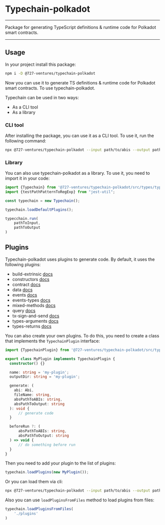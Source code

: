 # Typechain-polkadot

---

Package for generating TypeScript definitions & runtime code for Polkadot smart contracts.

---

## Usage

In your project install this package:

```bash
npm i -D @727-ventures/typechain-polkadot
```

Now you can use it to generate TS definitions & runtime code for Polkadot smart contracts. To use typechain-polkadot.

Typechain can be used in two ways:

- As a CLI tool
- As a library

### CLI tool

After installing the package, you can use it as a CLI tool. To use it, run the following command:

```bash
npx @727-ventures/typechain-polkadot --input path/to/abis --output path/to/output
```

### Library

You can also use typechain-polkadot as a library. To use it, you need to import it in your code:

```typescript
import {Typechain} from '@727-ventures/typechain-polkadot/src/types/typechain';
import {testPathPatternToRegExp} from "jest-util";

const typechain = new Typechain();

typechain.loadDefaultPlugins();

typecchain.run(
	pathToInput,
	pathToOutput
)
```

## Plugins

Typechain-polkadot uses plugins to generate code. By default, it uses the following plugins:

- build-extrinsic [docs](./docs/build-extrinsic.md)
- constructors [docs](./docs/constructors.md)
- contract [docs](./docs/contract.md)
- data [docs](./docs/data.md)
- events [docs](./docs/events.md)
- events-types [docs](./docs/events-types.md)
- mixed-methods [docs](./docs/mixed-methods.md)
- query [docs](./docs/query.md)
- tx-sign-and-send [docs](./docs/tx-sign-and-send.md)
- types-arguments [docs](./docs/types-arguments.md)
- types-returns [docs](./docs/types-returns.md)



You can also create your own plugins. To do this, you need to create a class that implements the `TypechainPlugin` interface:

```typescript
import {TypechainPlugin} from '@727-ventures/typechain-polkadot/src/types/interfaces';

export class MyPlugin implements TypechainPlugin {
  constructor() {}

  name: string = 'my-plugin';
  outputDir: string = 'my-plugin';

  generate: (
  	abi: Abi,
	fileName: string,
	absPathToABIs: string,
	absPathToOutput: string
  ): void {
      // generate code
  }

  beforeRun ?: (
      absPathToABIs: string,
	  absPathToOutput: string
  ) => void {
      // do something before run
  }
}
```

Then you need to add your plugin to the list of plugins:

```typescript
typechain.loadPlugins(new MyPlugin());
```

Or you can load them via cli:

```bash
npx @727-ventures/typechain-polkadot --input path/to/abis --output path/to/output --plugins ./plugins-directory
```

Also you can use `loadPluginsFromFiles` method to load plugins from files:

```typescript
typechain.loadPluginsFromFiles(
	'./plugins'
)
```

